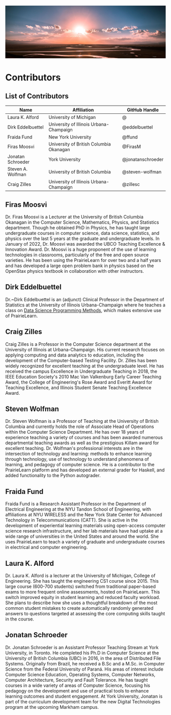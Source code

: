 ![decorative image of a picturesque prairie](../images/header.jpg)

# Contributors

## List of Contributors

| Name              | Affiliation                             | GitHub Handle     |
|-------------------|-----------------------------------------|-------------------|
| Laura K. Alford   | University of Michigan                  | @                 |
| Dirk Eddelbuettel | University of Illinois Urbana-Champaign | @eddelbuettel     |
| Fraida Fund       | New York University                     | @ffund            |
| Firas Moosvi      | University of British Columbia Okanagan | @FirasM           |
| Jonatan Schroeder | York University                         | @jonatanschroeder |
| Steven A. Wolfman | University of British Columbia          | @steven-wolfman   |
| Craig Zilles      | University of Illinois Urbana-Champaign | @zillesc          |


## Firas Moosvi

Dr. Firas Moosvi is a Lecturer at the University of British Columbia Okanagan in the Computer Science, Mathematics, Physics, and Statistics department.
Though he obtained PhD in Physics, he has taught large undergraduate courses in computer science, data science, statistics, and physics over the last 5 years at the graduate and undergraduate levels.
In January of 2022, Dr. Moosvi was awarded the UBCO Teaching Excellence \& Innovation Award.
Dr. Moosvi is a huge proponent of the use of learning technologies in classrooms, particularly of the free and open source varieties. 
He has been using the PrairieLearn for over two and a half years and has developed a large open problem bank in physics based on the OpenStax physics textbook in collaboration with other instructors.

## Dirk Eddelbuettel

Dr.~Dirk Eddelbuettel is an (adjunct) Clinical Professor in the Department of Statistics at the University of Illinois Urbana-Champaign where he teaches a class on [Data Science Programming Methods](https://stat447.com), which makes extensive use of PrairieLearn.

## Craig Zilles

Craig Zilles is a Professor in the Computer Science department at the University of Illinois at Urbana-Champaign.
His current research focuses on applying computing and data analytics to education, including the development of the Computer-based Testing Facility.
Dr. Zilles has been widely recognized for excellent teaching at the undergraduate level.
He has received the campus Excellence in Undergraduate Teaching in 2018, the IEEE Education Society's 2010 Mac Van Valkenburg Early Career Teaching Award, the College of Engineering's Rose Award and Everitt Award for Teaching Excellence, and Illinois Student Senate Teaching Excellence Award.

## Steven Wolfman
Dr. Steven Wolfman is a Professor of Teaching at the University of British Columbia and currently holds the role of Associate Head of Operations within the Computer Science Department.
He has over 18 years of experience teaching a variety of courses and has been awarded numerous departmental teaching awards as well as the prestigious Killam award for excellent teaching.
Dr. Wolfman's professional interests are in the intersection of technology and learning: methods to enhance learning through technology, use of technology to understand phenomena of learning, and pedagogy of computer science.
He is a contributor to the PrairieLearn platform and has developed an external grader for Haskell, and added functionality to the Python autograder.

## Fraida Fund

Fraida Fund is a Research Assistant Professor in the Department of Electrical Engineering at the NYU Tandon School of Engineering, with affiliations at NYU WIRELESS and the New York State Center for Advanced Technology in Telecommunications (CATT). She is active in the development of experiential learning materials using open-access computer science research infrastructure, and her lab materials have had uptake at a wide range of universities in the United States and around the world. She uses PrairieLearn to teach a variety of graduate and undergraduate courses in electrical and computer engineering.

## Laura K. Alford

Dr. Laura K. Alford is a lecturer at the University of Michigan, College of Engineering.
She has taught the engineering CS1 course since 2015.
This large course (600-700 students) switched from traditional paper-based exams to more frequent online assessments, hosted on PrairieLearn.
This switch improved equity in student learning and reduced faculty workload.
She plans to describe how she uses a thoughtful breakdown of the most common student mistakes to create automatically randomly generated answers to questions targeted at assessing the core computing skills taught in the course.

## Jonatan Schroeder

Dr. Jonatan Schroeder is an Assistant Professor Teaching Stream at York University, in Toronto.
He completed his Ph.D in Computer Science at the University of British Columbia (UBC) in 2016, in the area of Distributed File Systems.
Originally from Brazil, he received a B.Sc and a M.Sc. in Computer Science from the Federal University of Paraná.
His areas of interest include Computer Science Education, Operating Systems, Computer Networks, Computer Architecture, Security and Fault Tolerance.
He has taught courses in a wide variety of areas of Computer Science, focusing his pedagogy on the development and use of practical tools to enhance learning outcomes and student engagement.
At York University, Jonatan is part of the curriculum development team for the new Digital Technologies program at the upcoming Markham campus.
